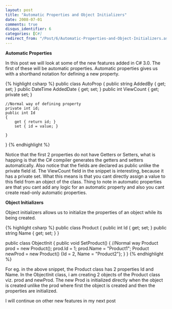 ```yaml
---
layout: post
title: "Automatic Properties and Object Initializers"
date: 2008-07-01
comments: true
disqus_identifier: 6
categories: [C#]
redirect_from: "/Post/6/Automatic-Properties-and-Object-Initializers.aspx/"
---
```

**Automatic Properties**

In this post we will look at some of the new features added in C# 3.0.
The first of these will be automatic properties. Automatic properties
gives us with a shorthand notation for defining a new property.
<!--more-->
{% highlight csharp %}
public class AutoProp
{
    public string AddedBy { get; set; }
    public DateTime AddedDate { get; set; }
    public int ViewCount { get; private set; }

    //Normal way of defining property
    private int id;
    public int Id
    {
        get { return id; }
        set { id = value; }

    }
}
{% endhighlight %}

Notice that the first 2 properties do not have Getters or Setters, what
is happing is that the C# compiler generates the getters and setters
automatically. Also notice that the fields are declared as public unlike
the private field id. The ViewCount field in the snippet is interesting,
because it has a private set. What this means is that you cant directly
assign a value to this field from an object of the class. Thing to note
in automatic properties are that you cant add any logic for an automatic
property and also you cant create read-only automatic properties.

**Object Initializers**

Object initializers allows us to initialize the properties of an object
while its being created. 

{% highlight csharp %}
public class Product
{
    public int Id { get; set; }
    public string Name { get; set; }
}

public class ObjectInit
{
    public void SetProduct()
    {
        //Normal way
        Product prod = new Product();
        prod.Id = 1;
        prod.Name = "Product1";
        Product newProd = new Product() {Id = 2, Name = "Product2"};
    }
}
{% endhighlight %}

For eg. in the above snippet, the Product class has 2 properties Id and
Name. In the ObjectInit class, i am creating 2 objects of the Product
class viz. prod and newProd. The new Prod is initialized directly when
the object is created unlike the prod where first the object is created
and then the properties are initialized.

I will continue on other new features in my next post





